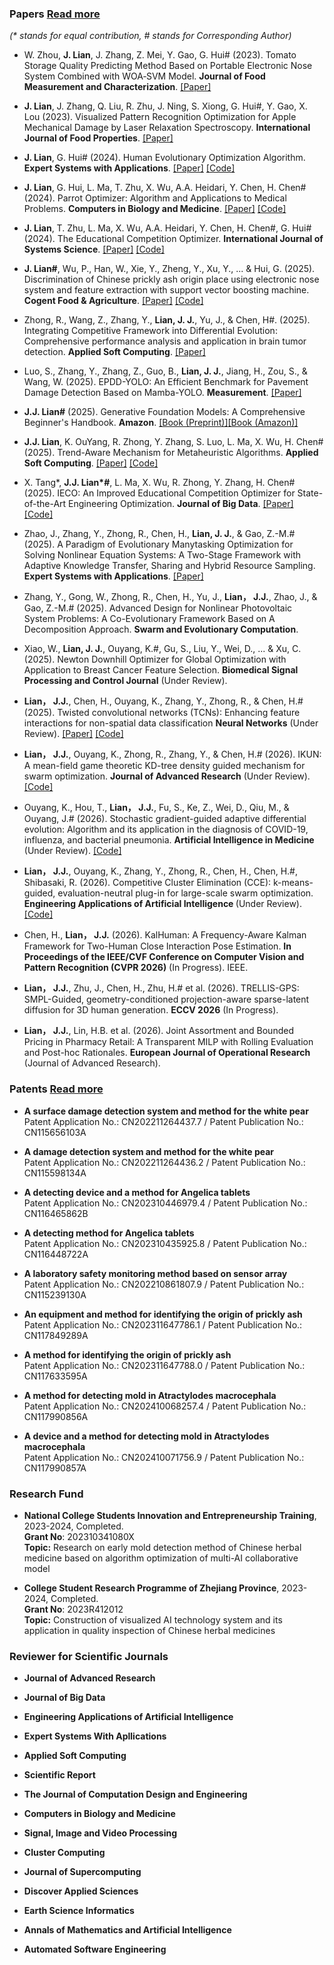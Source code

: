 ### Papers [Read more](https://scholar.google.com/citations?hl=zh-CN&user=swfyyjkAAAAJ)

_(* stands for equal contribution, # stands for Corresponding Author)_

- W. Zhou, <strong>J. Lian</strong>, J. Zhang, Z. Mei, Y. Gao, G. Hui# (2023). Tomato Storage Quality Predicting Method Based on Portable Electronic Nose System Combined with WOA‑SVM Model. <strong>Journal of Food Measurement and Characterization</strong>. [[Paper]](https://doi.org/10.1007/s11694-023-01865-0)

- <strong>J. Lian</strong>, J. Zhang, Q. Liu, R. Zhu, J. Ning, S. Xiong, G. Hui#, Y. Gao, X. Lou (2023). Visualized Pattern Recognition Optimization for Apple Mechanical Damage by Laser Relaxation Spectroscopy. <strong>International Journal of Food Properties</strong>. [[Paper]](https://doi.org/10.1080/10942912.2023.2221404)

- <strong>J. Lian</strong>, G. Hui# (2024). Human Evolutionary Optimization Algorithm. <strong>Expert Systems with Applications</strong>. [[Paper]](https://doi.org/10.1016/j.eswa.2023.122638) [[Code]](https://github.com/junbolian/HEOA)

- <strong>J. Lian</strong>, G. Hui, L. Ma, T. Zhu, X. Wu, A.A. Heidari, Y. Chen, H. Chen# (2024). Parrot Optimizer: Algorithm and Applications to Medical Problems. <strong>Computers in Biology and Medicine</strong>. [[Paper]](https://doi.org/10.1016/j.compbiomed.2024.108064) [[Code]](https://github.com/junbolian/PO)

- <strong>J. Lian</strong>, T. Zhu, L. Ma, X. Wu, A.A. Heidari, Y. Chen, H. Chen#, G. Hui# (2024). The Educational Competition Optimizer. <strong>International Journal of Systems Science</strong>. [[Paper]](https://doi.org/10.1080/00207721.2024.2367079) [[Code]](https://github.com/junbolian/ECO)

- <strong>J. Lian#</strong>, Wu, P., Han, W., Xie, Y., Zheng, Y., Xu, Y., ... & Hui, G. (2025). Discrimination of Chinese prickly ash origin place using electronic nose system and feature extraction with support vector boosting machine. <strong>Cogent Food & Agriculture</strong>. [[Paper]](https://www.tandfonline.com/doi/full/10.1080/23311932.2025.2464939) [[Code]](https://github.com/junbolian/SVBM)

- Zhong, R., Wang, Z., Zhang, Y., <strong>Lian, J. J.</strong>, Yu, J., & Chen, H#. (2025). Integrating Competitive Framework into Differential Evolution: Comprehensive performance analysis and application in brain tumor detection. <strong>Applied Soft Computing</strong>. [[Paper]](https://doi.org/10.1016/j.asoc.2025.112995)

- Luo, S., Zhang, Y., Zhang, Z., Guo, B., <strong>Lian, J. J.</strong>, Jiang, H., Zou, S., & Wang, W. (2025). EPDD-YOLO: An Efficient Benchmark for Pavement Damage Detection Based on Mamba-YOLO. <strong>Measurement</strong>. [[Paper]](https://doi.org/10.1016/j.measurement.2025.117638)

- <strong>J.J. Lian#</strong> (2025). Generative Foundation Models: A Comprehensive Beginner's Handbook. <strong>Amazon</strong>. [[Book (Preprint)]](https://dx.doi.org/10.2139/ssrn.5259947)[[Book (Amazon)]](https://www.amazon.com/dp/B0F9FQ4JKH)

- <strong>J.J. Lian</strong>, K. OuYang, R. Zhong, Y. Zhang, S. Luo, L. Ma, X. Wu, H. Chen# (2025). Trend-Aware Mechanism for Metaheuristic Algorithms. <strong>Applied Soft Computing</strong>. [[Paper]](https://doi.org/10.1016/j.asoc.2025.113505)
[[Code]](https://github.com/junbolian/Trend-Aware-Mechanism)

- X. Tang*, <strong>J.J. Lian*#</strong>, L. Ma, X. Wu, R. Zhong, Y. Zhang, H. Chen# (2025). IECO: An Improved Educational Competition Optimizer for State-of-the-Art Engineering Optimization. <strong>Journal of Big Data</strong>. [[Paper]](https://journalofbigdata.springeropen.com/articles/10.1186/s40537-025-01260-0) [[Code]](https://github.com/junbolian/IECO)

- Zhao, J., Zhang, Y., Zhong, R., Chen, H., <strong>Lian, J. J.</strong>, & Gao, Z.-M.# (2025). A Paradigm of Evolutionary Manytasking Optimization for Solving Nonlinear Equation Systems: A Two-Stage Framework with Adaptive Knowledge Transfer, Sharing and Hybrid Resource Sampling. <strong>Expert Systems with Applications</strong>. [[Paper]](https://doi.org/10.1016/j.eswa.2025.129459)

- Zhang, Y., Gong, W., Zhong, R., Chen, H., Yu, J., <strong>Lian， J.J.</strong>, Zhao, J., & Gao, Z.-M.# (2025). Advanced Design for Nonlinear Photovoltaic System Problems: A Co-Evolutionary Framework Based on A Decomposition Approach. <strong>Swarm and Evolutionary Computation</strong>. 

- Xiao, W., <strong>Lian, J. J.</strong>, Ouyang, K.#, Gu, S., Liu, Y., Wei, D., ... & Xu, C. (2025). Newton Downhill Optimizer for Global Optimization with Application to Breast Cancer Feature Selection. <strong>Biomedical Signal Processing and Control Journal</strong> (Under Review). 

- <strong>Lian， J.J.</strong>, Chen, H., Ouyang, K., Zhang, Y., Zhong, R., & Chen, H.# (2025). Twisted convolutional networks (TCNs): Enhancing feature interactions for non-spatial data classification <strong>Neural Networks</strong> (Under Review). [[Paper]](https://arxiv.org/pdf/2412.00238) [[Code]](https://github.com/junbolian/Twisted-Convolutional-Networks)

- <strong>Lian， J.J.</strong>, Ouyang, K., Zhong, R., Zhang, Y., & Chen, H.# (2026). IKUN: A mean-field game theoretic KD-tree density guided mechanism for swarm optimization. <strong>Journal of Advanced Research</strong> (Under Review). [[Code]](https://github.com/junbolian/IKUN-mechanism)

- Ouyang, K., Hou, T., <strong>Lian， J.J.</strong>, Fu, S., Ke, Z., Wei, D., Qiu, M., & Ouyang, J.# (2026). Stochastic gradient-guided adaptive differential evolution: Algorithm and its application in the diagnosis of COVID-19, influenza, and bacterial pneumonia. <strong>Artificial Intelligence in Medicine</strong> (Under Review). [[Code]](https://github.com/oykc1234/EFS-ML)

- <strong>Lian， J.J.</strong>, Ouyang, K., Zhang, Y., Zhong, R., Chen, H., Chen, H.#, Shibasaki, R. (2026). Competitive Cluster Elimination (CCE): k-means-guided, evaluation-neutral plug-in for large-scale swarm optimization. <strong>Engineering Applications of Artificial Intelligence </strong> (Under Review). [[Code]](https://github.com/junbolian/IKUN-mechanism)

-  Chen, H., <strong>Lian， J.J.</strong> (2026). KalHuman: A Frequency-Aware Kalman Framework for Two-Human Close Interaction Pose Estimation. <strong>In Proceedings of the IEEE/CVF Conference on Computer Vision and Pattern Recognition (CVPR 2026)</strong> (In Progress). IEEE.

- <strong>Lian， J.J.</strong>, Zhu, J., Chen, H., Zhu, H.# et al. (2026). TRELLIS-GPS: SMPL-Guided, geometry-conditioned projection-aware sparse-latent diffusion for 3D human generation. <strong>ECCV 2026</strong> (In Progress). 

- <strong>Lian， J.J.</strong>, Lin, H.B. et al. (2026). Joint Assortment and Bounded Pricing in Pharmacy Retail: A Transparent MILP with Rolling Evaluation and Post-hoc Rationales. <strong>European Journal of Operational Research</strong> (Journal of Advanced Research). 


### Patents [Read more](https://patents.google.com/?inventor=%E8%BF%9E%E4%BF%8A%E5%8D%9A)

- **A surface damage detection system and method for the white pear**  
  Patent Application No.: CN202211264437.7 / Patent Publication No.: CN115656103A

- **A damage detection system and method for the white pear**  
  Patent Application No.: CN202211264436.2 / Patent Publication No.: CN115598134A

- **A detecting device and a method for Angelica tablets**  
  Patent Application No.: CN202310446979.4 / Patent Publication No.: CN116465862B

- **A detecting method for Angelica tablets**  
  Patent Application No.: CN202310435925.8 / Patent Publication No.: CN116448722A

- **A laboratory safety monitoring method based on sensor array**  
  Patent Application No.: CN202210861807.9 / Patent Publication No.: CN115239130A

- **An equipment and method for identifying the origin of prickly ash**  
  Patent Application No.: CN202311647786.1 / Patent Publication No.: CN117849289A

- **A method for identifying the origin of prickly ash**  
  Patent Application No.: CN202311647788.0 / Patent Publication No.: CN117633595A

- **A method for detecting mold in Atractylodes macrocephala**  
  Patent Application No.: CN202410068257.4 / Patent Publication No.: CN117990856A

- **A device and a method for detecting mold in Atractylodes macrocephala**  
  Patent Application No.: CN202410071756.9 / Patent Publication No.: CN117990857A


### Research Fund

- **National College Students Innovation and Entrepreneurship Training**, 2023-2024, Completed.<br>
  **Grant No**: 202310341080X<br>
  **Topic:** Research on early mold detection method of Chinese herbal medicine based on algorithm optimization of multi-AI collaborative model<br>

- **College Student Research Programme of Zhejiang Province**, 2023-2024, Completed.<br>
  **Grant No**: 2023R412012<br>
  **Topic:** Construction of visualized AI technology system and its application in quality inspection of Chinese herbal medicines<br>


### Reviewer for Scientific Journals

- <strong>Journal of Advanced Research</strong>

- <strong>Journal of Big Data</strong>

- <strong>Engineering Applications of Artificial Intelligence</strong>

- <strong>Expert Systems With Apllications</strong>

- <strong>Applied Soft Computing</strong>

- <strong>Scientific Report</strong>

- <strong>The Journal of Computation Design and Engineering</strong>

- <strong>Computers in Biology and Medicine</strong>

- <strong>Signal, Image and Video Processing</strong>

- <strong>Cluster Computing</strong>

- <strong>Journal of Supercomputing</strong>

- <strong>Discover Applied Sciences</strong>

- <strong>Earth Science Informatics</strong>

- <strong>Annals of Mathematics and Artificial Intelligence</strong>

- <strong>Automated Software Engineering</strong>

